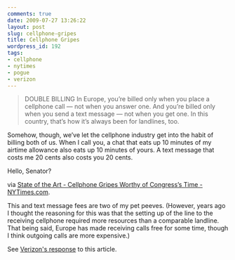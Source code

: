 ```yaml
---
comments: true
date: 2009-07-27 13:26:22
layout: post
slug: cellphone-gripes
title: Cellphone Gripes
wordpress_id: 192
tags:
- cellphone
- nytimes
- pogue
- verizon
---
```


> DOUBLE BILLING In Europe, you’re billed only when you place a cellphone call — not when you answer one. And you’re billed only when you send a text message — not when you get one. In this country, that’s how it’s always been for landlines, too.

Somehow, though, we’ve let the cellphone industry get into the habit of billing both of us. When I call you, a chat that eats up 10 minutes of my airtime allowance also eats up 10 minutes of yours. A text message that costs me 20 cents also costs you 20 cents.

Hello, Senator?


via [State of the Art - Cellphone Gripes Worthy of Congress’s Time - NYTimes.com](http://www.nytimes.com/2009/07/23/technology/personaltech/23pogue.html).

This and text message fees are two of my pet peeves. (However, years ago I thought the reasoning for this was that the setting up of the line to the receiving cellphone required more resources than a comparable landline.  That being said, Europe has made receiving calls free for some time, though I think outgoing calls are more expensive.)

See [Verizon's response](http://www.intomobile.com/2009/07/27/verizons-ceo-official-response-to-david-pogues-article-on-the-united-states-mobile-industry.html) to this article.
